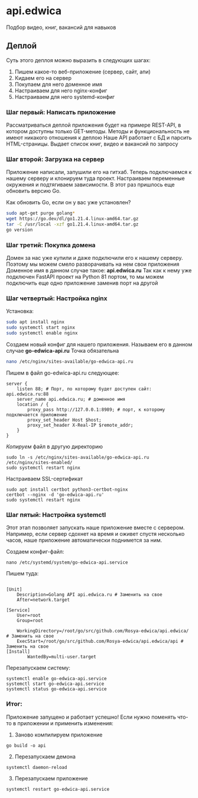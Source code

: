 # api.edwica
Подбор видео, книг, вакансий для навыков


## Деплой

Суть этого деплоя можно выразить в следующих шагах:
1. Пишем какое-то веб-приложение (сервер, сайт, апи)
2. Кидаем его на сервер
3. Покупаем для него доменное имя
4. Настраиваем для него nginx-конфиг
5. Настраиваем для него systemd-конфиг


### Шаг первый: Написать приложение
Рассматриваться деплой приложения будет на примере REST-API, в котором доступны только GET-методы. Методы и функциональность не имеют никакого отношения к деплою
Наше API работает с БД и парсить HTML-страницы. Выдает список книг, видео и вакансий по запросу

### Шаг второй: Загрузка на сервер
Приложение написали, запушили его на гитхаб. Теперь подключаемся к нашему серверу и клонируем туда проект. Настраиваем переменные окружения и подтягиваем зависимости. В этот раз пришлось еще обновить версию Go.

Как обновить Go, если он у вас уже установлен?
```bash
sudo apt-get purge golang*
wget https://go.dev/dl/go1.21.4.linux-amd64.tar.gz
tar -C /usr/local -xzf go1.21.4.linux-amd64.tar.gz
go version
```

### Шаг третий: Покупка домена
Домен за нас уже купили и даже подключили его к нашему серверу. Поэтому мы можем смело разворачивать на нем свои приложения
Доменное имя в данном случае такое: **api.edwica.ru**
Так как к нему уже подключен FastAPI проект на Python 81 портом, то мы можем подключить еще одно приложение заменив порт на другой

### Шаг четвертый: Настройка nginx
Установка:
```bash
sudo apt install nginx
sudo systemctl start nginx
sudo systemctl enable nginx
```
Создаем новый конфиг для нашего приложения. Называем его в данном случае **go-edwica-api.ru** Точка обязательна
```bash
nano /etc/nginx/sites-available/go-edwica-api.ru
```
Пишем в файл go-edwica-api.ru следующее:
```shell
server {
    listen 88; # Порт, по которому будет доступен сайт: api.edwica.ru:88
    server_name api.edwica.ru; # доменное имя
    location / {
        proxy_pass http://127.0.0.1:8989; # порт, к которому подключается приложение
        proxy_set_header Host $host;
        proxy_set_header X-Real-IP $remote_addr;
    }
}
```
*Копируем* файл в другую директорию
```shell
sudo ln -s /etc/nginx/sites-available/go-edwica-api.ru /etc/nginx/sites-enabled/
sudo systemctl restart nginx
```
Настраиваем SSL-сертификат
```shell
sudo apt install certbot python3-certbot-nginx
certbot --nginx -d 'go-edwica-api.ru'
sudo systemctl restart nginx
```

### Шаг пятый: Настройка systemctl
Этот этап позволяет запускать наше приложение вместе с сервером. Например, если сервер сдохнет на время и оживет спустя несколько часов, наше приложение автоматически поднимется за ним. 

Создаем конфиг-файл:
```shell
nano /etc/systemd/system/go-edwica-api.service
```
Пишем туда:
```shell

[Unit]
    Description=Golang API api.edwica.ru # Заменить на свое
    After=network.target

[Service]
    User=root
    Group=root

    WorkingDirectory=/root/go/src/github.com/Rosya-edwica/api.edwica/ # Заменить на свое
    ExecStart=/root/go/src/github.com/Rosya-edwica/api.edwica/api # Заменить на свое
[Install]
        WantedBy=multi-user.target
```
Перезапускаем систему:
```shell
systemctl enable go-edwica-api.service
systemctl start go-edwica-api.service
systemctl status go-edwica-api.service
```

### Итог:
Приложение запущено и работает успешно! Если нужно поменять что-то в приложении и применить изменения:

1.  Заново компилируем приложение
```shell
go build -o api
```
2.  Перезапускаем демона
```shell
systemctl daemon-reload
```
3. Перезапускаем приложение
```shell
systemctl restart go-edwica-api.service
```
